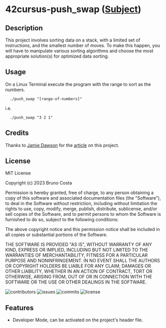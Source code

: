 # 42cursus-push_swap ([Subject](https://cdn.intra.42.fr/pdf/pdf/76345/en.subject.pdf))

## Description
This project involves sorting data on a stack, with a limited set of instructions, and the smallest number of moves. To make this happen, you will have to manipulate various sorting algorithms and choose the most appropriate solution(s) for optimized data sorting.

## Usage

On a Linux Terminal execute the program with the range to sort as the numbers.

```unix
  ./push_swap "[range-of-numbers]"
```
 i.e.

```unix
  ./push_swap "3 2 1"
```
 
## Credits

Thanks to [Jamie Dawson](https://github.com/JamieDawson) for the [article](https://medium.com/@jamierobertdawson/push-swap-the-least-amount-of-moves-with-two-stacks-d1e76a71789a) on this project.

## License

MIT License

Copyright (c) 2023 Bruno Costa

Permission is hereby granted, free of charge, to any person obtaining a copy
of this software and associated documentation files (the "Software"), to deal
in the Software without restriction, including without limitation the rights
to use, copy, modify, merge, publish, distribute, sublicense, and/or sell
copies of the Software, and to permit persons to whom the Software is
furnished to do so, subject to the following conditions:

The above copyright notice and this permission notice shall be included in all
copies or substantial portions of the Software.

THE SOFTWARE IS PROVIDED "AS IS", WITHOUT WARRANTY OF ANY KIND, EXPRESS OR
IMPLIED, INCLUDING BUT NOT LIMITED TO THE WARRANTIES OF MERCHANTABILITY,
FITNESS FOR A PARTICULAR PURPOSE AND NONINFRINGEMENT. IN NO EVENT SHALL THE
AUTHORS OR COPYRIGHT HOLDERS BE LIABLE FOR ANY CLAIM, DAMAGES OR OTHER
LIABILITY, WHETHER IN AN ACTION OF CONTRACT, TORT OR OTHERWISE, ARISING FROM,
OUT OF OR IN CONNECTION WITH THE SOFTWARE OR THE USE OR OTHER DEALINGS IN THE
SOFTWARE.

![contributors](https://flat.badgen.net/github/contributors/BrunoCostaGH/42cursus-push_swap)
![issues](https://flat.badgen.net/github/issues/BrunoCostaGH/42cursus-push_swap)
![commits](https://flat.badgen.net/github/commits/BrunoCostaGH/42cursus-push_swap/master)
![license](https://flat.badgen.net/github/license/BrunoCostaGH/42cursus-push_swap)

## Features

- Developer Mode, can be activated on the project's header file.

